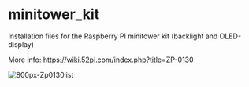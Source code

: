 # minitower_kit
Installation files for the Raspberry PI minitower kit (backlight and OLED-display)

More info:
https://wiki.52pi.com/index.php?title=ZP-0130


![800px-Zp0130list](https://user-images.githubusercontent.com/66533442/195121233-fa468265-46de-424f-920d-33afd4166373.jpg)
